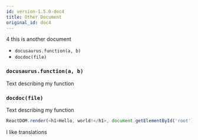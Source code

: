 ```yaml
---
id: version-1.5.0-doc4
title: Other Document
original_id: doc4
---
```


4 this is another document

- `docusaurus.function(a, b)`
- `docdoc(file)`

### `docusaurus.function(a, b)`

Text describing my function

### `docdoc(file)`

Text describing my function


```js
ReactDOM.render(<h1>Hello, world!</h1>, document.getElementById('root'));
```

<p>
  <translate>I like translations</translate>
</p>
